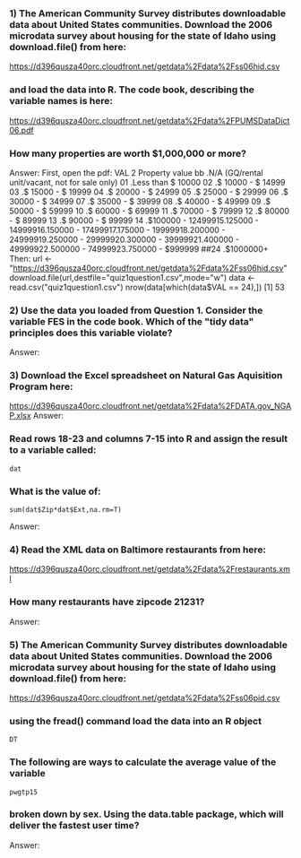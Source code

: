 ### 1) The American Community Survey distributes downloadable data about United States communities. Download the 2006 microdata survey about housing for the state of Idaho using download.file() from here:

https://d396qusza40orc.cloudfront.net/getdata%2Fdata%2Fss06hid.csv

### and load the data into R. The code book, describing the variable names is here:

https://d396qusza40orc.cloudfront.net/getdata%2Fdata%2FPUMSDataDict06.pdf

### How many properties are worth $1,000,000 or more?
Answer:
First, open the pdf:
VAL 2
 Property value
 bb .N/A (GQ/rental unit/vacant, not for sale only)
 01 .Less than $ 10000
 02 .$ 10000 - $ 14999
 03 .$ 15000 - $ 19999
 04 .$ 20000 - $ 24999
 05 .$ 25000 - $ 29999
 06 .$ 30000 - $ 34999
 07 .$ 35000 - $ 39999
 08 .$ 40000 - $ 49999
 09 .$ 50000 - $ 59999
 10 .$ 60000 - $ 69999
 11 .$ 70000 - $ 79999
 12 .$ 80000 - $ 89999
 13 .$ 90000 - $ 99999
 14 .$100000 - $124999
 15 .$125000 - $149999
 16 .$150000 - $174999
 17 .$175000 - $199999
 18 .$200000 - $249999
 19 .$250000 - $299999
 20 .$300000 - $399999
 21 .$400000 - $499999
 22 .$500000 - $749999
 23 .$750000 - $999999
 ##24 .$1000000+
Then: 
url <- "https://d396qusza40orc.cloudfront.net/getdata%2Fdata%2Fss06hid.csv"
download.file(url,destfile="quiz1question1.csv",mode="w")
data <- read.csv("quiz1question1.csv")
nrow(data[which(data$VAL == 24),])
[1] 53

### 2) Use the data you loaded from Question 1. Consider the variable FES in the code book. Which of the "tidy data" principles does this variable violate?
Answer:

### 3) Download the Excel spreadsheet on Natural Gas Aquisition Program here:

https://d396qusza40orc.cloudfront.net/getdata%2Fdata%2FDATA.gov_NGAP.xlsx
Answer:

### Read rows 18-23 and columns 7-15 into R and assign the result to a variable called:
```[javascript]
dat
```
### What is the value of:
```[javascript]
sum(dat$Zip*dat$Ext,na.rm=T)
```
Answer:

### 4) Read the XML data on Baltimore restaurants from here:

https://d396qusza40orc.cloudfront.net/getdata%2Fdata%2Frestaurants.xml

### How many restaurants have zipcode 21231?
Answer:

### 5) The American Community Survey distributes downloadable data about United States communities. Download the 2006 microdata survey about housing for the state of Idaho using download.file() from here:

https://d396qusza40orc.cloudfront.net/getdata%2Fdata%2Fss06pid.csv

### using the fread() command load the data into an R object
```[javascript]
DT
```
### The following are ways to calculate the average value of the variable
```[javascript]
pwgtp15
```
### broken down by sex. Using the data.table package, which will deliver the fastest user time?
Answer:
